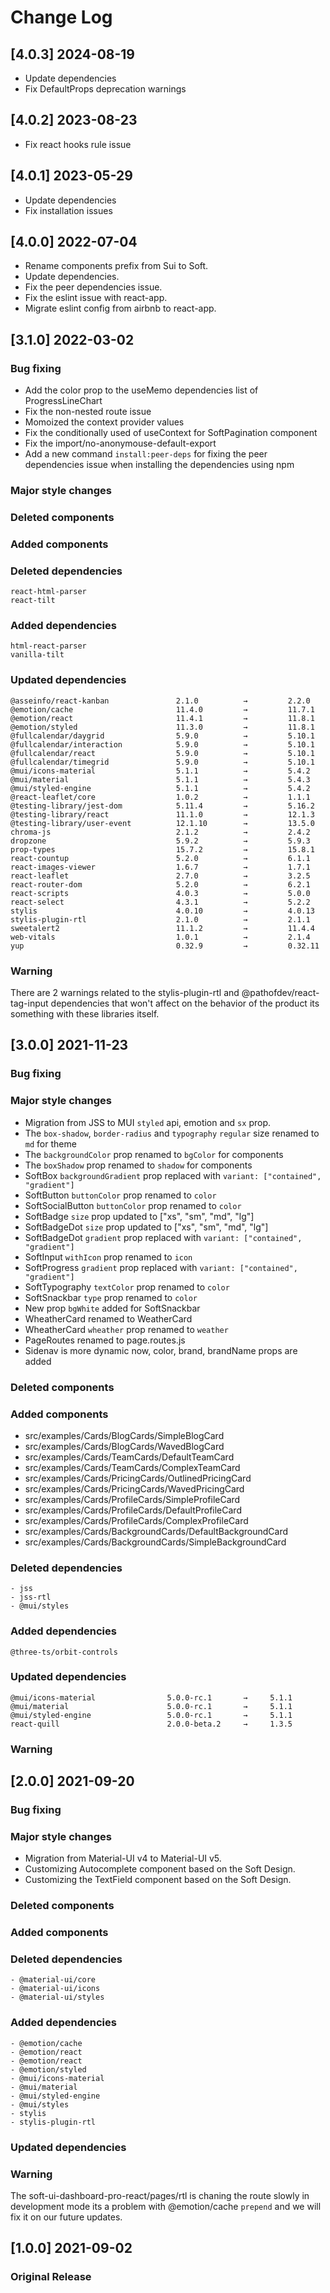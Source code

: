 # Change Log

## [4.0.3] 2024-08-19

- Update dependencies
- Fix DefaultProps deprecation warnings

## [4.0.2] 2023-08-23

- Fix react hooks rule issue

## [4.0.1] 2023-05-29

- Update dependencies
- Fix installation issues

## [4.0.0] 2022-07-04

- Rename components prefix from Sui to Soft.
- Update dependencies.
- Fix the peer dependencies issue.
- Fix the eslint issue with react-app.
- Migrate eslint config from airbnb to react-app.

## [3.1.0] 2022-03-02

### Bug fixing

- Add the color prop to the useMemo dependencies list of ProgressLineChart
- Fix the non-nested route issue
- Momoized the context provider values
- Fix the conditionally used of useContext for SoftPagination component
- Fix the import/no-anonymouse-default-export
- Add a new command `install:peer-deps` for fixing the peer dependencies issue when installing the dependencies using npm

### Major style changes

### Deleted components

### Added components

### Deleted dependencies

```
react-html-parser
react-tilt
```

### Added dependencies

```
html-react-parser
vanilla-tilt
```

### Updated dependencies

```
@asseinfo/react-kanban               2.1.0          →         2.2.0
@emotion/cache                       11.4.0         →         11.7.1
@emotion/react                       11.4.1         →         11.8.1
@emotion/styled                      11.3.0         →         11.8.1
@fullcalendar/daygrid                5.9.0          →         5.10.1
@fullcalendar/interaction            5.9.0          →         5.10.1
@fullcalendar/react                  5.9.0          →         5.10.1
@fullcalendar/timegrid               5.9.0          →         5.10.1
@mui/icons-material                  5.1.1          →         5.4.2
@mui/material                        5.1.1          →         5.4.3
@mui/styled-engine                   5.1.1          →         5.4.2
@react-leaflet/core                  1.0.2          →         1.1.1
@testing-library/jest-dom            5.11.4         →         5.16.2
@testing-library/react               11.1.0         →         12.1.3
@testing-library/user-event          12.1.10        →         13.5.0
chroma-js                            2.1.2          →         2.4.2
dropzone                             5.9.2          →         5.9.3
prop-types                           15.7.2         →         15.8.1
react-countup                        5.2.0          →         6.1.1
react-images-viewer                  1.6.7          →         1.7.1
react-leaflet                        2.7.0          →         3.2.5
react-router-dom                     5.2.0          →         6.2.1
react-scripts                        4.0.3          →         5.0.0
react-select                         4.3.1          →         5.2.2
stylis                               4.0.10         →         4.0.13
stylis-plugin-rtl                    2.1.0          →         2.1.1
sweetalert2                          11.1.2         →         11.4.4
web-vitals                           1.0.1          →         2.1.4
yup                                  0.32.9         →         0.32.11
```

### Warning

There are 2 warnings related to the stylis-plugin-rtl and @pathofdev/react-tag-input dependencies that won't affect on the behavior of the product its something with these libraries itself.

## [3.0.0] 2021-11-23

### Bug fixing

### Major style changes

- Migration from JSS to MUI `styled` api, emotion and `sx` prop.
- The `box-shadow`, `border-radius` and `typography` `regular` size renamed to `md` for theme
- The `backgroundColor` prop renamed to `bgColor` for components
- The `boxShadow` prop renamed to `shadow` for components
- SoftBox `backgroundGradient` prop replaced with `variant: ["contained", "gradient"]`
- SoftButton `buttonColor` prop renamed to `color`
- SoftSocialButton `buttonColor` prop renamed to `color`
- SoftBadge `size` prop updated to ["xs", "sm", "md", "lg"]
- SoftBadgeDot `size` prop updated to ["xs", "sm", "md", "lg"]
- SoftBadgeDot `gradient` prop replaced with `variant: ["contained", "gradient"]`
- SoftInput `withIcon` prop renamed to `icon`
- SoftProgress `gradient` prop replaced with `variant: ["contained", "gradient"]`
- SoftTypography `textColor` prop renamed to `color`
- SoftSnackbar `type` prop renamed to `color`
- New prop `bgWhite` added for SoftSnackbar
- WheatherCard renamed to WeatherCard
- WheatherCard `wheather` prop renamed to `weather`
- PageRoutes renamed to page.routes.js
- Sidenav is more dynamic now, color, brand, brandName props are added

### Deleted components

### Added components

- src/examples/Cards/BlogCards/SimpleBlogCard
- src/examples/Cards/BlogCards/WavedBlogCard
- src/examples/Cards/TeamCards/DefaultTeamCard
- src/examples/Cards/TeamCards/ComplexTeamCard
- src/examples/Cards/PricingCards/OutlinedPricingCard
- src/examples/Cards/PricingCards/WavedPricingCard
- src/examples/Cards/ProfileCards/SimpleProfileCard
- src/examples/Cards/ProfileCards/DefaultProfileCard
- src/examples/Cards/ProfileCards/ComplexProfileCard
- src/examples/Cards/BackgroundCards/DefaultBackgroundCard
- src/examples/Cards/BackgroundCards/SimpleBackgroundCard

### Deleted dependencies

```
- jss
- jss-rtl
- @mui/styles
```

### Added dependencies

```
@three-ts/orbit-controls
```

### Updated dependencies

```
@mui/icons-material                5.0.0-rc.1       →     5.1.1
@mui/material                      5.0.0-rc.1       →     5.1.1
@mui/styled-engine                 5.0.0-rc.1       →     5.1.1
react-quill                        2.0.0-beta.2     →     1.3.5
```

### Warning

## [2.0.0] 2021-09-20

### Bug fixing

### Major style changes

- Migration from Material-UI v4 to Material-UI v5.
- Customizing Autocomplete component based on the Soft Design.
- Customizing the TextField component based on the Soft Design.

### Deleted components

### Added components

### Deleted dependencies

```
- @material-ui/core
- @material-ui/icons
- @material-ui/styles
```

### Added dependencies

```
- @emotion/cache
- @emotion/react
- @emotion/react
- @emotion/styled
- @mui/icons-material
- @mui/material
- @mui/styled-engine
- @mui/styles
- stylis
- stylis-plugin-rtl
```

### Updated dependencies

### Warning

The soft-ui-dashboard-pro-react/pages/rtl is chaning the route slowly in development mode its a problem with @emotion/cache `prepend` and we will fix it on our future updates.

## [1.0.0] 2021-09-02

### Original Release
